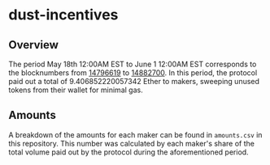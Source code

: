 # dust-incentives
## Overview
The period May 18th 12:00AM EST to June 1 12:00AM EST corresponds to the blocknumbers from  [14796619](https://etherscan.io/block/14796619) to [14882700](https://etherscan.io/block/14882700). In this period, the protocol paid out a total of 9.406852220057342 Ether to makers, sweeping unused tokens from their wallet for minimal gas.

## Amounts
A breakdown of the amounts for each maker can be found in `amounts.csv` in this repository. This number was calculated by each maker's share of the total volume paid out by the protocol during the aforementioned period.